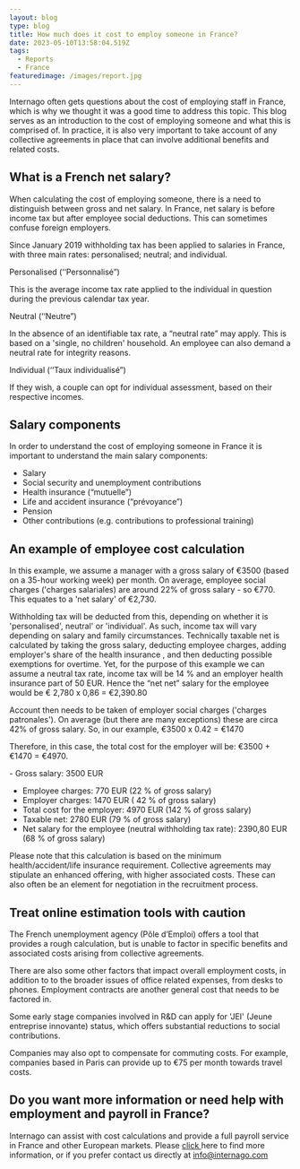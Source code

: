 ```yaml
---
layout: blog
type: blog
title: How much does it cost to employ someone in France?
date: 2023-05-10T13:58:04.519Z
tags:
  - Reports
  - France
featuredimage: /images/report.jpg
---
```

Internago often gets questions about the cost of employing staff in France, which is why we thought it was a good time to address this topic. This blog serves as an introduction to the cost of employing someone and what this is comprised of. In practice, it is also very important to take account of any collective agreements in place that can involve additional benefits and related costs.

## What is a French net salary?

When calculating the cost of employing someone, there is a need to distinguish between gross and net salary. In France, net salary is before income tax but after employee social deductions. This can sometimes confuse foreign employers.

Since January 2019 withholding tax has been applied to salaries in France, with three main rates: personalised; neutral; and individual.

Personalised (‘‘Personnalisé”)

This is the average income tax rate applied to the individual in question during the previous calendar tax year.

Neutral (‘‘Neutre”)

In the absence of an identifiable tax rate, a “neutral rate” may apply. This is based on a 'single, no children' household. An employee can also demand a neutral rate for integrity reasons. 

Individual (‘‘Taux individualisé”)

If they wish, a couple can opt for individual assessment, based on their respective incomes.

## Salary components

In order to understand the cost of employing someone in France it is important to understand the main salary components:

* Salary
* Social security and unemployment contributions
* Health insurance (“mutuelle”)
* Life and accident insurance (“prévoyance”)
* Pension
* Other contributions (e.g. contributions to professional training)

## An example of employee cost calculation

In this example, we assume a manager with a gross salary of €3500 (based on a 35-hour working week) per month. On average, employee social charges ('charges salariales) are around 22% of gross salary - so €770. This equates to a 'net salary' of €2,730.

Withholding tax will be deducted from this, depending on whether it is 'personalised', neutral' or 'individual'. As such, income tax will vary depending on salary and family circumstances. Technically taxable net is calculated by taking the gross salary, deducting employee charges, adding employer's share of the health insurance , and then deducting possible exemptions for overtime. Yet, for the purpose of this example we can assume a neutral tax rate, income tax will be 14 % and an employer health insurance part of 50 EUR. Hence the “net net” salary for the employee would be € 2,780 x 0,86 = €2,390.80

Account then needs to be taken of employer social charges ('charges patronales'). On average (but there are many exceptions) these are circa 42% of gross salary. So, in our example,  €3500 x 0.42 = €1470

Therefore, in this case, the total cost for the employer will be: €3500 + €1470  = €4970.

\- Gross salary: 3500 EUR 
- Employee charges: 770 EUR (22 % of gross salary)
- Employer charges: 1470 EUR ( 42 % of gross salary)
- Total cost for the employer: 4970 EUR (142 % of gross salary)
- Taxable net: 2780 EUR (79 % of gross salary)
- Net salary for the employee (neutral withholding tax rate): 2390,80 EUR (68 % of gross salary)

Please note that this calculation is based on the minimum health/accident/life insurance requirement. Collective agreements may stipulate an enhanced offering, with higher associated costs.  These can also often be an element for negotiation in the recruitment process.

## Treat online estimation tools with caution

The French unemployment agency (Pôle d’Emploi) offers a tool that provides a rough calculation, but is unable to factor in specific benefits and associated costs arising from collective agreements.

There are also some other factors that impact overall employment costs, in addition to to the broader issues of office related expenses, from desks to phones. Employment contracts are another general cost that needs to be factored in. 

Some early stage companies involved in R&D can apply for 'JEI' (Jeune entreprise innovante) status, which offers substantial reductions to social contributions. 

Companies may also opt to compensate for commuting costs. For example, companies based in Paris can provide up to €75 per month towards travel costs.

## Do you want more information or need help with employment and payroll in France?

Internago can assist with cost calculations and provide a full payroll service in France and other European markets. Please [click ](https://www.internago.com/services/)here to find more information, or if you prefer contact us directly at [info@internago.com](mailto:info@internago.com)